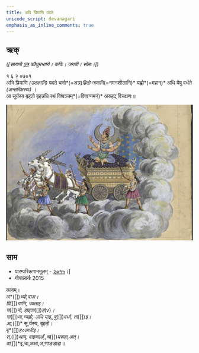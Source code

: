 ```yaml
---
title: अपि प्रियाणि पवते 
unicode_script: devanagari  
emphasis_as_inline_comments: true
---   
```


## ऋक्

*([सायणो [ऽत्र](https://archive.org/details/SamaVedaSanhitaWithSayanabhashyaVolume2SatyavrataSamasrami1876bis_201803/page/n191) कौथुमभाष्ये। कविः। जगती। सोमः।])*

१ ६ २ ०७०१   
अभि प्रियाणि *(उदकानि)* पवते चनो*(=अन्न)*हितो नामानि*(=नमनशीलानि)* यह्वो*(=महान्)* अधि येषु वर्धते *(अन्तरिक्षस्थः)* ।  
आ सूर्यस्य बृहतो बृहन्नधि रथं विष्वञ्चम्*(=विष्वग्गमनं)* अरुहद् विचक्षणः॥

![](../images/soma_moon_chandra.jpg)

## साम
- पारम्परिकगानमूलम् - [२०१५](https://archive.org/stream/sAmaveda-jaiminIya-paravastu-paramparA-docs/UDAKA%20SAANTHI%20SAAMAANI#page/n2/mode/1up&sa=D&ust=1542425956390000)।]
- गोपालार्यः 2015  
<div class="audioEmbed" src="https://archive
.org/download/jaiminIya-sAma-gAna-paravastu-tradition-gopAla-2015/abhi-priyANi-pavate.mp3"></div>


कावम्।  
अ*([])*भ्यो,वाअ।  
प्रि*([])*याणि, पवताइ।  
च*([])*नो, हाइता*([])*ह*(v)*।  
ना*([])*मा,न्यह्वो, अधि याइ,,षु*([])*वर्धा, ता*([])*इ।  
आ,*([])* सू,र्यस्य, बृहतो।  
बृ*([])*ह०न्नाधीइ।  
रा,*([])*थाम्, वाइष्वाअँ,,च*([])*मरूहा,अत्।  
वा*([])*इ,चा,अक्षा,अ,णाङङाहा॥  